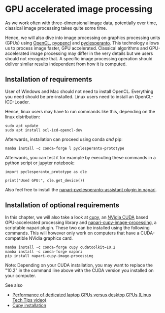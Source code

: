 # GPU accelerated image processing

As we work often with three-dimensional image data, potentially over time, classical image processing takes quite some time. 

Hence, we will also dive into image processing on graphics processing units (GPUs) using [OpenCL](https://www.khronos.org/opencl/), [pyopencl](https://documen.tician.de/pyopencl/) and [pyclesperanto](https://github.com/clesperanto/pyclesperanto_prototype). This technology allows us to process image faster, GPU accelerated. Classical algorithms and GPU-accelerated image processing may differ in the very details but we users should not recognize that. A specific image processing operation should deliver similar results independent from how it is computed.

## Installation of requirements
User of Windows and Mac should not need to install OpenCL. Everything you need should be pre-installed. Linux users need to install an OpenCL-ICD-Loader. 

Hence, linux users may have to run commands like this, depending on the linux distribution:

```
sudo apt update
sudo apt install ocl-icd-opencl-dev
```

Afterwards, installation can proceed using conda _and_ pip:
```
mamba install -c conda-forge l pyclesperanto-prototype
```

Afterwards, you can test it for example by executing these commands in a python script or jupyter notebook:
```
import pyclesperanto_prototype as cle

print("Used GPU:", cle.get_device())
```

Also feel free to install the [napari-pyclesperanto-assistant plugin in napari](https://clesperanto.github.io/napari_pyclesperanto_assistant/).

## Installation of optional requirements

In this chapter, we will also take a look at [cupy](https://cupy.dev), an [NVidia CUDA](https://en.wikipedia.org/wiki/CUDA) based GPU-accelerated processing library and [napari-cupy-image-processing](https://github.com/haesleinhuepf/napari-cupy-image-processing), a scriptable napari plugin. These two can be installed using the following commands. This will however only work on computers that have a CUDA-compatible NVidia graphics card.

```
mamba install -c conda-forge cupy cudatoolkit=10.2
mamba install -c conda-forge napari
pip install napari-cupy-image-processing
```

Note: Depending on your CUDA installation, you may want to replace the "10.2" in the command line above with the CUDA version you installed on your computer.

See also
* [Performance of dedicated laptop GPUs versus desktop GPUs (Linus Tech Tips video)](https://www.youtube.com/watch?v=z9fk9d6pry4)
* [Cupy installation](https://docs.cupy.dev/en/stable/install.html#installing-cupy)
